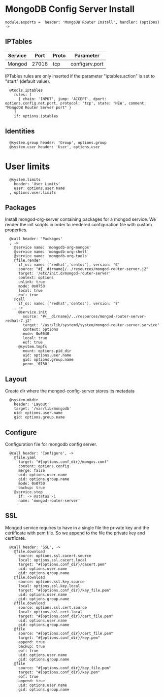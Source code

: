 
# MongoDB Config Server Install

    module.exports =  header: 'MongoDB Router Install', handler: (options) ->

## IPTables

| Service       | Port  | Proto | Parameter       |
|---------------|-------|-------|-----------------|
| Mongod        | 27018 |  tcp  |  configsrv.port |

IPTables rules are only inserted if the parameter "iptables.action" is set to
"start" (default value).

      @tools.iptables
        rules: [
          { chain: 'INPUT', jump: 'ACCEPT', dport: options.config.net.port, protocol: 'tcp', state: 'NEW', comment: "MongoDB Router Server port" }
        ]
        if: options.iptables

## Identities

      @system.group header: 'Group', options.group
      @system.user header: 'User', options.user

# User limits

      @system.limits
        header: 'User Limits'
        user: options.user.name
      , options.user.limits

## Packages

Install mongod-org-server containing packages for a mongod service. We render the init scripts
in order to rendered configuration file with custom properties.

      @call header: 'Packages'
      , ->
        @service name: 'mongodb-org-mongos'
        @service name: 'mongodb-org-shell'
        @service name: 'mongodb-org-tools'
        @file.render
          if_os: name: ['redhat','centos'], version: '6'
          source: "#{__dirname}/../resources/mongod-router-server.j2"
          target: '/etc/init.d/mongod-router-server'
          context: options
          unlink: true
          mode: 0o0750
          local: true
          eof: true
        @call
          if_os: name: ['redhat','centos'], version: '7'
        , ->
          @service.init
            source: "#{__dirname}/../resources/mongod-router-server-redhat-7.j2"
            target: '/usr/lib/systemd/system/mongod-router-server.service'
            context: options
            mode: 0o0640
            local: true
            eof: true
          @system.tmpfs
            mount: options.pid_dir
            uid: options.user.name
            gid: options.group.name
            perm: '0750'

## Layout

Create dir where the mongod-config-server stores its metadata

      @system.mkdir
        header: 'Layout'
        target: '/var/lib/mongodb'
        uid: options.user.name
        gid: options.group.name


## Configure

Configuration file for mongodb config server.

      @call header: 'Configure', ->
        @file.yaml
          target: "#{options.conf_dir}/mongos.conf"
          content: options.config
          merge: false
          uid: options.user.name
          gid: options.group.name
          mode: 0o0750
          backup: true
        @service.stop
          if: -> @status -1
          name: 'mongod-router-server'

## SSL

Mongod service requires to have in a single file the private key and the certificate
with pem file. So we append to the file the private key and certficate.

      @call header: 'SSL', ->
        @file.download
          source: options.ssl.cacert.source
          local: options.ssl.cacert.local
          target: "#{options.conf_dir}/cacert.pem"
          uid: options.user.name
          gid: options.group.name
        @file.download
          source: options.ssl.key.source
          local: options.ssl.key.local
          target: "#{options.conf_dir}/key_file.pem"
          uid: options.user.name
          gid: options.group.name
        @file.download
          source: options.ssl.cert.source
          local: options.ssl.cert.local
          target: "#{options.conf_dir}/cert_file.pem"
          uid: options.user.name
          gid: options.group.name
        @file
          source: "#{options.conf_dir}/cert_file.pem"
          target: "#{options.conf_dir}/key.pem"
          append: true
          backup: true
          eof: true
          uid: options.user.name
          gid: options.group.name
        @file
          source: "#{options.conf_dir}/key_file.pem"
          target: "#{options.conf_dir}/key.pem"
          eof: true
          append: true
          uid: options.user.name
          gid: options.group.name
